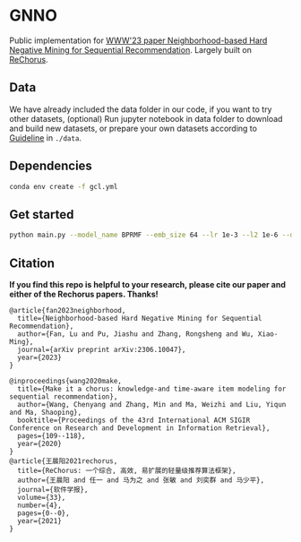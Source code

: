 
# GNNO

Public implementation for [WWW'23 paper Neighborhood-based Hard Negative Mining for Sequential Recommendation](https://arxiv.org/pdf/2306.10047.pdf). Largely built on [ReChorus](https://github.com/THUwangcy/ReChorus). 


## Data
We have already included the data folder in our code, if you want to try other datasets, (optional) Run jupyter notebook in data folder to download and build new datasets, or prepare your own datasets according to [Guideline](https://github.com/THUwangcy/ReChorus/blob/master/data/README.md) in `./data`.

## Dependencies

```bash
conda env create -f gcl.yml
```

## Get started
```bash
python main.py --model_name BPRMF --emb_size 64 --lr 1e-3 --l2 1e-6 --dataset Grocery_and_Gourmet_Food
```

## Citation

**If you find this repo is helpful to your research, please cite our paper and either of the Rechorus papers. Thanks!**

```
@article{fan2023neighborhood,
  title={Neighborhood-based Hard Negative Mining for Sequential Recommendation},
  author={Fan, Lu and Pu, Jiashu and Zhang, Rongsheng and Wu, Xiao-Ming},
  journal={arXiv preprint arXiv:2306.10047},
  year={2023}
}

@inproceedings{wang2020make,
  title={Make it a chorus: knowledge-and time-aware item modeling for sequential recommendation},
  author={Wang, Chenyang and Zhang, Min and Ma, Weizhi and Liu, Yiqun and Ma, Shaoping},
  booktitle={Proceedings of the 43rd International ACM SIGIR Conference on Research and Development in Information Retrieval},
  pages={109--118},
  year={2020}
}
@article{王晨阳2021rechorus,
  title={ReChorus: 一个综合, 高效, 易扩展的轻量级推荐算法框架},
  author={王晨阳 and 任一 and 马为之 and 张敏 and 刘奕群 and 马少平},
  journal={软件学报},
  volume={33},
  number={4},
  pages={0--0},
  year={2021}
}
```
